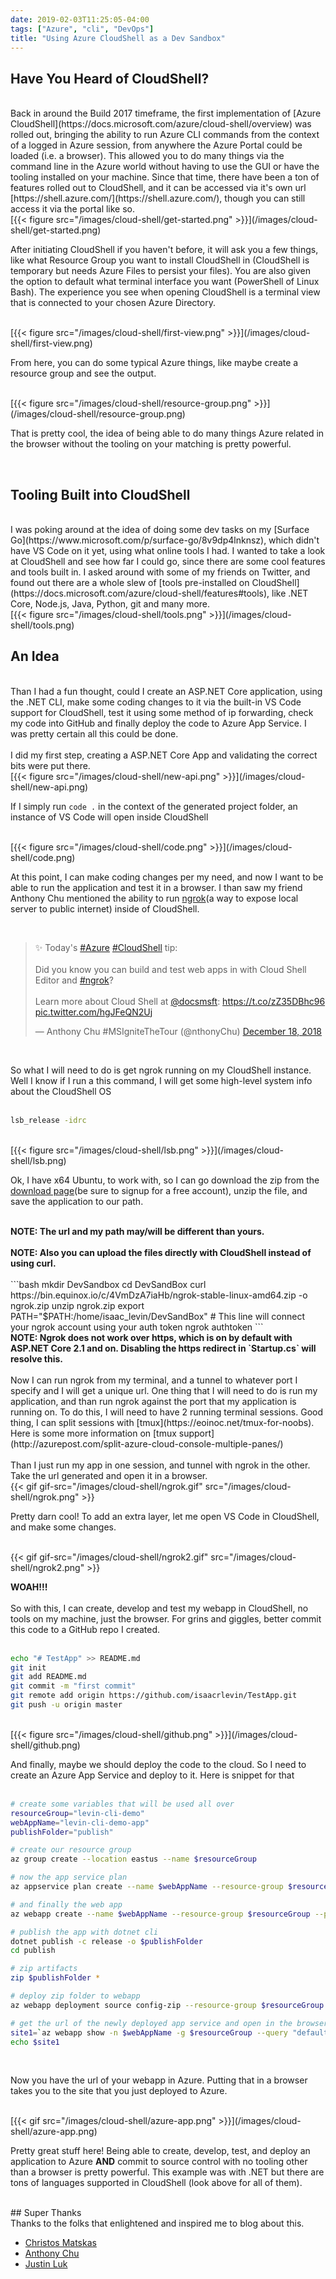 ```yaml
---
date: 2019-02-03T11:25:05-04:00
tags: ["Azure", "cli", "DevOps"]
title: "Using Azure CloudShell as a Dev Sandbox"
---
```


## Have You Heard of CloudShell?

<br />
Back in around the Build 2017 timeframe, the first implementation of [Azure CloudShell](https://docs.microsoft.com/azure/cloud-shell/overview) was rolled out, bringing the ability to run Azure CLI commands from the context of a logged in Azure session, from anywhere the Azure Portal could be loaded (i.e. a browser). This allowed you to do many things via the command line in the Azure world without having to use the GUI or have the tooling installed on your machine. Since that time, there have been a ton of features rolled out to CloudShell, and it can be accessed via it's own url [https://shell.azure.com/](https://shell.azure.com/), though you can still access it via the portal like so.

<br />
[{{< figure src="/images/cloud-shell/get-started.png" >}}](/images/cloud-shell/get-started.png)
<br />

After initiating CloudShell if you haven't before, it will ask you a few things, like what Resource Group you want to install CloudShell in (CloudShell is temporary but needs Azure Files to persist your files). You are also given the option to default what terminal interface you want (PowerShell of Linux Bash). The experience you see when opening CloudShell is a terminal view that is connected to your chosen Azure Directory.

<br />
[{{< figure src="/images/cloud-shell/first-view.png" >}}](/images/cloud-shell/first-view.png)
<br />

From here, you can do some typical Azure things, like maybe create a resource group and see the output.

<br />
[{{< figure src="/images/cloud-shell/resource-group.png" >}}](/images/cloud-shell/resource-group.png)
<br />

That is pretty cool, the idea of being able to do many things Azure related in the browser without the tooling on your matching is pretty powerful.

<br />

## Tooling Built into CloudShell

<br />
I was poking around at the idea of doing some dev tasks on my [Surface Go](https://www.microsoft.com/p/surface-go/8v9dp4lnknsz), which didn't have VS Code on it yet, using what online tools I had. I wanted to take a look at CloudShell and see how far I could go, since there are some cool features and tools built in. I asked around with some of my friends on Twitter, and found out there are a whole slew of [tools pre-installed on CloudShell](https://docs.microsoft.com/azure/cloud-shell/features#tools), like .NET Core, Node.js, Java, Python, git and many more.

<br />
[{{< figure src="/images/cloud-shell/tools.png" >}}](/images/cloud-shell/tools.png)
<br />

## An Idea

<br />
Than I had a fun thought, could I create an ASP.NET Core application, using the .NET CLI, make some coding changes to it via the built-in VS Code support for CloudShell, test it using some method of ip forwarding, check my code into GitHub and finally deploy the code to Azure App Service. I was pretty certain all this could be done.
<br /><br />
I did my first step, creating a ASP.NET Core App and validating the correct bits were put there.

<br />
[{{< figure src="/images/cloud-shell/new-api.png" >}}](/images/cloud-shell/new-api.png)
<br />

If I simply run `code .` in the context of the generated project folder, an instance of VS Code will open inside CloudShell

<br />
[{{< figure src="/images/cloud-shell/code.png" >}}](/images/cloud-shell/code.png)
<br />

At this point, I can make coding changes per my need, and now I want to be able to run the application and test it in a browser. I than saw my friend Anthony Chu mentioned the ability to run [ngrok](https://ngrok.com/)(a way to expose local server to public internet) inside of CloudShell.

<br />
<blockquote class="twitter-tweet" data-lang="en"><p lang="en" dir="ltr">✨ Today&#39;s <a href="https://twitter.com/hashtag/Azure?src=hash&amp;ref_src=twsrc%5Etfw">#Azure</a> <a href="https://twitter.com/hashtag/CloudShell?src=hash&amp;ref_src=twsrc%5Etfw">#CloudShell</a> tip:<br><br>Did you know you can build and test web apps in with Cloud Shell Editor and <a href="https://twitter.com/hashtag/ngrok?src=hash&amp;ref_src=twsrc%5Etfw">#ngrok</a>?<br><br>Learn more about Cloud Shell at <a href="https://twitter.com/docsmsft?ref_src=twsrc%5Etfw">@docsmsft</a>: <a href="https://t.co/zZ35DBhc96">https://t.co/zZ35DBhc96</a> <a href="https://t.co/hgJFeQN2Uj">pic.twitter.com/hgJFeQN2Uj</a></p>&mdash; Anthony Chu #MSIgniteTheTour (@nthonyChu) <a href="https://twitter.com/nthonyChu/status/1075172047246942208?ref_src=twsrc%5Etfw">December 18, 2018</a></blockquote>
<script async src="https://platform.twitter.com/widgets.js" charset="utf-8"></script>

<br />

So what I will need to do is get ngrok running on my CloudShell instance. Well I know if I run a this command, I will get some high-level system info about the CloudShell OS
<br /><br />

```bash
lsb_release -idrc
```

<br />
[{{< figure src="/images/cloud-shell/lsb.png" >}}](/images/cloud-shell/lsb.png)
<br />

Ok, I have x64 Ubuntu, to work with, so I can go download the zip from the [download page](https://ngrok.com/download)(be sure to signup for a free account), unzip the file, and save the application to our path.

<br />
<strong>NOTE: The url and my path may/will be different than yours.</strong>
<br />
<br />
<strong>NOTE: Also you can upload the files directly with CloudShell instead of using curl.</strong>
<br />
<br />
```bash
mkdir DevSandbox
cd DevSandBox
curl https://bin.equinox.io/c/4VmDzA7iaHb/ngrok-stable-linux-amd64.zip -o ngrok.zip
unzip ngrok.zip
export PATH="$PATH:/home/isaac_levin/DevSandBox"
# This line will connect your ngrok account using your auth token
ngrok authtoken <YOUR_AUTH_TOKEN>
```

<br />
<strong>NOTE: Ngrok does not work over https, which is on by default with ASP.NET Core 2.1 and on. Disabling the https redirect in `Startup.cs` will resolve this.</strong>
<br />

<br />
Now I can run ngrok from my terminal, and a tunnel to whatever port I specify and I will get a unique url. One thing that I will need to do is run my application, and than run ngrok against the port that my application is running on. To do this, I will need to have 2 running terminal sessions. Good thing, I can split sessions with [tmux](https://eoinoc.net/tmux-for-noobs). Here is some more information on [tmux support](http://azurepost.com/split-azure-cloud-console-multiple-panes/)
<br /><br />
Than I just run my app in one session, and tunnel with ngrok in the other. Take the url generated and open it in a browser.

<br />
{{< gif gif-src="/images/cloud-shell/ngrok.gif" src="/images/cloud-shell/ngrok.png" >}}
<br />

Pretty darn cool! To add an extra layer, let me open VS Code in CloudShell, and make some changes.

<br />
{{< gif gif-src="/images/cloud-shell/ngrok2.gif" src="/images/cloud-shell/ngrok2.png" >}}
<br />

<strong>WOAH!!!</strong>
<br /><br />
So with this, I can create, develop and test my webapp in CloudShell, no tools on my machine, just the browser. For grins and giggles, better commit this code to a GitHub repo I created.
<br /><br />

```bash
echo "# TestApp" >> README.md
git init
git add README.md
git commit -m "first commit"
git remote add origin https://github.com/isaacrlevin/TestApp.git
git push -u origin master
```

<br />
[{{< figure src="/images/cloud-shell/github.png" >}}](/images/cloud-shell/github.png)
<br />

And finally, maybe we should deploy the code to the cloud. So I need to create an Azure App Service and deploy to it. Here is snippet for that
<br /><br />

```bash
# create some variables that will be used all over
resourceGroup="levin-cli-demo"
webAppName="levin-cli-demo-app"
publishFolder="publish"

# create our resource group
az group create --location eastus --name $resourceGroup

# now the app service plan
az appservice plan create --name $webAppName --resource-group $resourceGroup --sku FREE

# and finally the web app
az webapp create --name $webAppName --resource-group $resourceGroup --plan $webAppName

# publish the app with dotnet cli
dotnet publish -c release -o $publishFolder
cd publish

# zip artifacts
zip $publishFolder *

# deploy zip folder to webapp
az webapp deployment source config-zip --resource-group $resourceGroup --name $webAppName --src publish.zip

# get the url of the newly deployed app service and open in the browser
site1=`az webapp show -n $webAppName -g $resourceGroup --query "defaultHostName" -o tsv`
echo $site1
```

<br />

Now you have the url of your webapp in Azure. Putting that in a browser takes you to the site that you just deployed to Azure.

<br />
[{{< gif src="/images/cloud-shell/azure-app.png" >}}](/images/cloud-shell/azure-app.png)
<br />

Pretty great stuff here! Being able to create, develop, test, and deploy an application to Azure <strong>AND</strong> commit to source control with no tooling other than a browser is pretty powerful. This example was with .NET but there are tons of languages supported in CloudShell (look above for all of them).

<br />
## Super Thanks

<br />
Thanks to the folks that enlightened and inspired me to blog about this.

<br />

* [Christos Matskas](https://twitter.com/ChristosMatskas)
* [Anthony Chu](https://twitter.com/nthonyChu)
* [Justin Luk](https://twitter.com/whosjluk)
